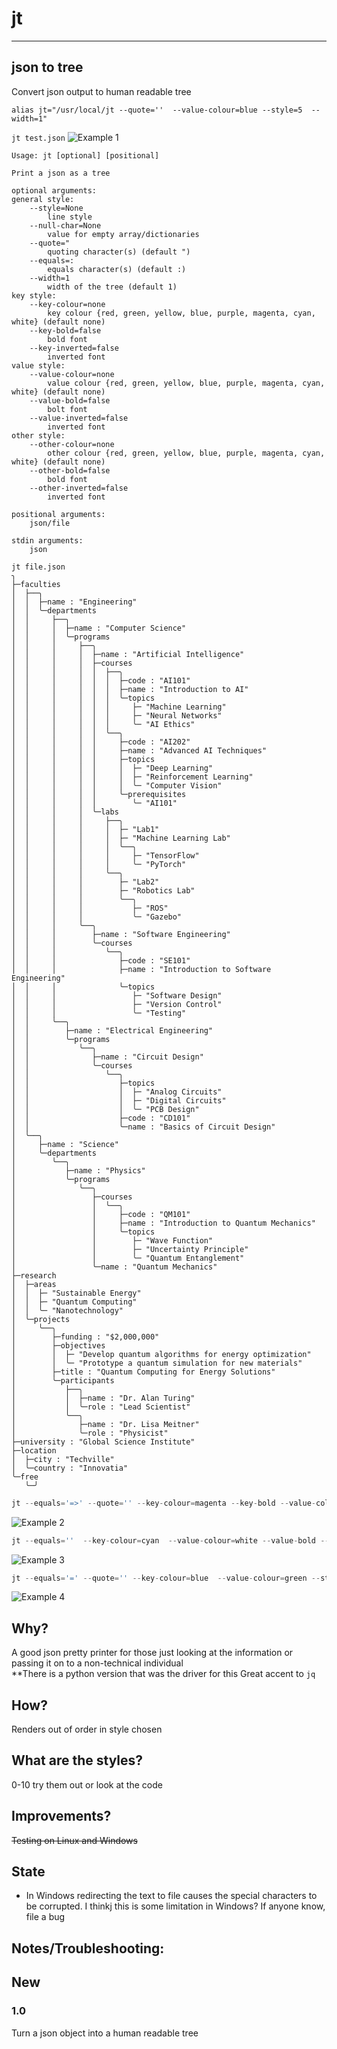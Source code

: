 # jt

---
## json to tree

Convert json output to human readable tree

`alias jt="/usr/local/jt --quote=''  --value-colour=blue --style=5  --width=1"`

`jt test.json`
![Example 1](images/example1.png "Example 1")

```console
Usage: jt [optional] [positional]

Print a json as a tree

optional arguments:
general style:
    --style=None
        line style
    --null-char=None
        value for empty array/dictionaries
    --quote="
        quoting character(s) (default ")
    --equals=:
        equals character(s) (default :)
    --width=1
        width of the tree (default 1)
key style:
    --key-colour=none
        key colour {red, green, yellow, blue, purple, magenta, cyan, white} (default none)
    --key-bold=false
        bold font
    --key-inverted=false
        inverted font
value style:
    --value-colour=none
        value colour {red, green, yellow, blue, purple, magenta, cyan, white} (default none)
    --value-bold=false
        bolt font
    --value-inverted=false
        inverted font
other style:
    --other-colour=none
        other colour {red, green, yellow, blue, purple, magenta, cyan, white} (default none)
    --other-bold=false
        bold font
    --other-inverted=false
        inverted font

positional arguments:
	json/file

stdin arguments:
	json
```

```
jt file.json
╮
├─faculties
│  ├──╮
│  │  ├─name : "Engineering"
│  │  ╰─departments
│  │     ├──╮
│  │     │  ├─name : "Computer Science"
│  │     │  ╰─programs
│  │     │     ├──╮
│  │     │     │  ├─name : "Artificial Intelligence"
│  │     │     │  ├─courses
│  │     │     │  │  ├──╮
│  │     │     │  │  │  ├─code : "AI101"
│  │     │     │  │  │  ├─name : "Introduction to AI"
│  │     │     │  │  │  ╰─topics
│  │     │     │  │  │     ├─ "Machine Learning"
│  │     │     │  │  │     ├─ "Neural Networks"
│  │     │     │  │  │     ╰─ "AI Ethics"
│  │     │     │  │  ╰──╮
│  │     │     │  │     ├─code : "AI202"
│  │     │     │  │     ├─name : "Advanced AI Techniques"
│  │     │     │  │     ├─topics
│  │     │     │  │     │  ├─ "Deep Learning"
│  │     │     │  │     │  ├─ "Reinforcement Learning"
│  │     │     │  │     │  ╰─ "Computer Vision"
│  │     │     │  │     ╰─prerequisites
│  │     │     │  │        ╰─ "AI101"
│  │     │     │  ╰─labs
│  │     │     │     ├──╮
│  │     │     │     │  ├─ "Lab1"
│  │     │     │     │  ├─ "Machine Learning Lab"
│  │     │     │     │  ╰──╮
│  │     │     │     │     ├─ "TensorFlow"
│  │     │     │     │     ╰─ "PyTorch"
│  │     │     │     ╰──╮
│  │     │     │        ├─ "Lab2"
│  │     │     │        ├─ "Robotics Lab"
│  │     │     │        ╰──╮
│  │     │     │           ├─ "ROS"
│  │     │     │           ╰─ "Gazebo"
│  │     │     ╰──╮
│  │     │        ├─name : "Software Engineering"
│  │     │        ╰─courses
│  │     │           ╰──╮
│  │     │              ├─code : "SE101"
│  │     │              ├─name : "Introduction to Software Engineering"
│  │     │              ╰─topics
│  │     │                 ├─ "Software Design"
│  │     │                 ├─ "Version Control"
│  │     │                 ╰─ "Testing"
│  │     ╰──╮
│  │        ├─name : "Electrical Engineering"
│  │        ╰─programs
│  │           ╰──╮
│  │              ├─name : "Circuit Design"
│  │              ╰─courses
│  │                 ╰──╮
│  │                    ├─topics
│  │                    │  ├─ "Analog Circuits"
│  │                    │  ├─ "Digital Circuits"
│  │                    │  ╰─ "PCB Design"
│  │                    ├─code : "CD101"
│  │                    ╰─name : "Basics of Circuit Design"
│  ╰──╮
│     ├─name : "Science"
│     ╰─departments
│        ╰──╮
│           ├─name : "Physics"
│           ╰─programs
│              ╰──╮
│                 ├─courses
│                 │  ╰──╮
│                 │     ├─code : "QM101"
│                 │     ├─name : "Introduction to Quantum Mechanics"
│                 │     ╰─topics
│                 │        ├─ "Wave Function"
│                 │        ├─ "Uncertainty Principle"
│                 │        ╰─ "Quantum Entanglement"
│                 ╰─name : "Quantum Mechanics"
├─research
│  ├─areas
│  │  ├─ "Sustainable Energy"
│  │  ├─ "Quantum Computing"
│  │  ╰─ "Nanotechnology"
│  ╰─projects
│     ╰──╮
│        ├─funding : "$2,000,000"
│        ├─objectives
│        │  ├─ "Develop quantum algorithms for energy optimization"
│        │  ╰─ "Prototype a quantum simulation for new materials"
│        ├─title : "Quantum Computing for Energy Solutions"
│        ╰─participants
│           ├──╮
│           │  ├─name : "Dr. Alan Turing"
│           │  ╰─role : "Lead Scientist"
│           ╰──╮
│              ├─name : "Dr. Lisa Meitner"
│              ╰─role : "Physicist"
├─university : "Global Science Institute"
├─location
│  ├─city : "Techville"
│  ╰─country : "Innovatia"
╰─free
   ╰─╯

 ```

```go
jt --equals='=>' --quote='' --key-colour=magenta --key-bold --value-colour=white --value-bold family.json
```
![Example 2](images/example2.png "jt --equals='=>' --quote='' --key-colour=magenta --key-bold --value-colour=white --value-bold family.json")


```go
jt --equals=''  --key-colour=cyan  --value-colour=white --value-bold --style=7 -width=5  family.json
```
![Example 3](images/example3.png "jt --equals=''  --key-colour=cyan  --value-colour=white --value-bold --style=7 -width=5  family.json")


```go
jt --equals='=' --quote='' --key-colour=blue  --value-colour=green --style=8 family.json
```
![Example 4](images/example4.png "jt --equals='=' --quote='' --key-colour=blue  --value-colour=green --style=8 family.json")


## Why?

A good json pretty printer for those just looking at the information or passing it on to a non-technical individual\
**There is a python version that was the driver for this
Great accent to `jq`

## How?
Renders out of order in style chosen

## What are the styles?
0-10 try them out or look at the code

## Improvements?
~~Testing on Linux and Windows~~

## State
- In Windows redirecting the text to file causes the special characters to be corrupted.  I thinkj this is some limitation in Windows?  If anyone know, file a bug

## Notes/Troubleshooting:

## New

### 1.0
Turn a json object into a human readable tree
